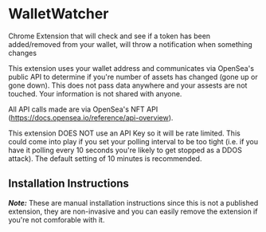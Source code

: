 # WalletWatcher
Chrome Extension that will check and see if a token has been added/removed from your wallet, will throw a notification when something changes

This extension uses your wallet address and communicates via OpenSea's public API to determine if you're number of assets has changed (gone up or gone down). This does not pass data anywhere and your assests are not touched. Your information is not shared with anyone.

All API calls made are via OpenSea's NFT API (https://docs.opensea.io/reference/api-overview).

This extension DOES NOT use an API Key so it will be rate limited. This could come into play if you set your polling interval to be too tight (i.e. if you have it polling every 10 seconds you're likely to get stopped as a DDOS attack). The default setting of 10 minutes is recommended.

## Installation Instructions
***Note:*** These are manual installation instructions since this is not a published extension, they are non-invasive and you can easily remove the extension if you're not comforable with it.